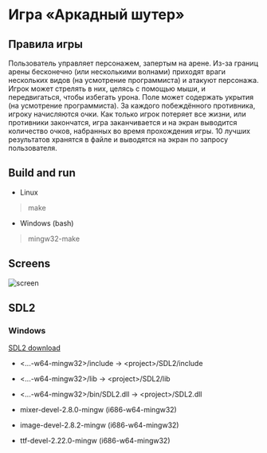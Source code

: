 # Игра «Аркадный шутер»

## Правила игры
Пользователь управляет персонажем, запертым на арене. Из-за границ арены бесконечно (или несколькими волнами) приходят враги нескольких видов (на усмотрение программиста) и атакуют персонажа. Игрок может стрелять в них, целясь с помощью мыши, и передвигаться, чтобы избегать урона. Поле может содержать укрытия (на усмотрение программиста). За каждого побеждённого противника, игроку начисляются очки. Как только игрок потеряет все жизни, или противники закончатся, игра заканчивается и на экран выводится количество очков, набранных во время прохождения игры. 10 лучших результатов хранятся в файле и выводятся на экран по запросу пользователя.

## Build and run
- Linux
> make
- Windows (bash)
> mingw32-make

## Screens

![screen](presentation/screen.gif)


## SDL2
### Windows
[SDL2 download](https://github.com/libsdl-org/SDL/releases)

- <...-w64-mingw32>/include -> \<project>/SDL2/include  
- <...-w64-mingw32>/lib -> \<project>/SDL2/lib  
- <...-w64-mingw32>/bin/SDL2.dll -> \<project>/SDL2.dll

- mixer-devel-2.8.0-mingw (i686-w64-mingw32)
- image-devel-2.8.2-mingw (i686-w64-mingw32)
- ttf-devel-2.22.0-mingw (i686-w64-mingw32)